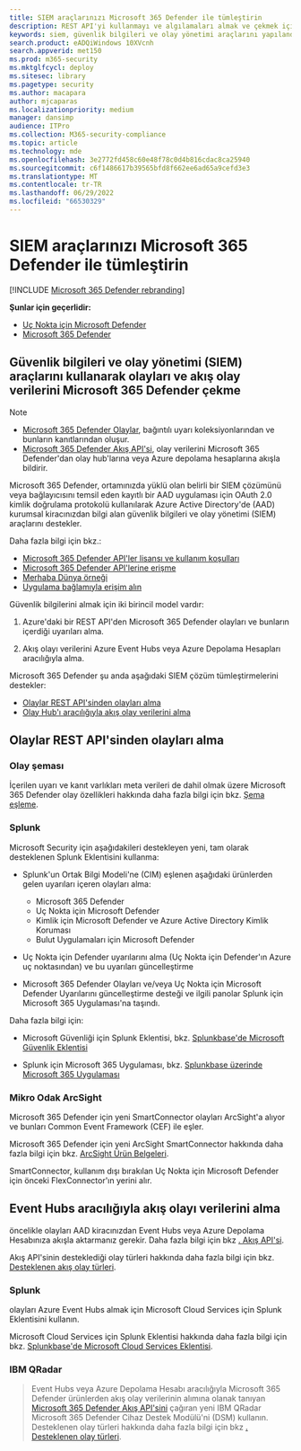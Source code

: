 ```yaml
---
title: SIEM araçlarınızı Microsoft 365 Defender ile tümleştirin
description: REST API'yi kullanmayı ve algılamaları almak ve çekmek için desteklenen güvenlik bilgilerini ve olay yönetimi araçlarını yapılandırmayı öğrenin.
keywords: siem, güvenlik bilgileri ve olay yönetimi araçlarını yapılandırma, splunk, arcsight, özel göstergeler, rest API, uyarı tanımları, risk göstergeleri
search.product: eADQiWindows 10XVcnh
search.appverid: met150
ms.prod: m365-security
ms.mktglfcycl: deploy
ms.sitesec: library
ms.pagetype: security
ms.author: macapara
author: mjcaparas
ms.localizationpriority: medium
manager: dansimp
audience: ITPro
ms.collection: M365-security-compliance
ms.topic: article
ms.technology: mde
ms.openlocfilehash: 3e2772fd458c60e48f78c0d4b816cdac8ca25940
ms.sourcegitcommit: c6f1486617b39565bfd8f662ee6ad65a9cefd3e3
ms.translationtype: MT
ms.contentlocale: tr-TR
ms.lasthandoff: 06/29/2022
ms.locfileid: "66530329"
---
```

# <a name="integrate-your-siem-tools-with-microsoft-365-defender"></a>SIEM araçlarınızı Microsoft 365 Defender ile tümleştirin

[!INCLUDE [Microsoft 365 Defender rebranding](../../includes/microsoft-defender.md)]

**Şunlar için geçerlidir:**
- [Uç Nokta için Microsoft Defender](https://go.microsoft.com/fwlink/p/?linkid=2154037)
- [Microsoft 365 Defender](https://go.microsoft.com/fwlink/?linkid=2118804)

## <a name="pull-microsoft-365-defender-incidents-and-streaming-event-data-using-security-information-and-events-management-siem-tools"></a>Güvenlik bilgileri ve olay yönetimi (SIEM) araçlarını kullanarak olayları ve akış olay verilerini Microsoft 365 Defender çekme

> [!NOTE]
>
> - [Microsoft 365 Defender Olaylar](incident-queue.md), bağıntılı uyarı koleksiyonlarından ve bunların kanıtlarından oluşur.
> - [Microsoft 365 Defender Akış API'si](streaming-api.md), olay verilerini Microsoft 365 Defender'dan olay hub'larına veya Azure depolama hesaplarına akışla bildirir.

Microsoft 365 Defender, ortamınızda yüklü olan belirli bir SIEM çözümünü veya bağlayıcısını temsil eden kayıtlı bir AAD uygulaması için OAuth 2.0 kimlik doğrulama protokolü kullanılarak Azure Active Directory'de (AAD) kurumsal kiracınızdan bilgi alan güvenlik bilgileri ve olay yönetimi (SIEM) araçlarını destekler. 

Daha fazla bilgi için bkz.:

- [Microsoft 365 Defender API'ler lisansı ve kullanım koşulları](api-terms.md)
- [Microsoft 365 Defender API'lerine erişme](api-access.md)
- [Merhaba Dünya örneği](api-hello-world.md)
- [Uygulama bağlamıyla erişim alın](api-create-app-web.md)

Güvenlik bilgilerini almak için iki birincil model vardır: 

1.  Azure'daki bir REST API'den Microsoft 365 Defender olayları ve bunların içerdiği uyarıları alma. 

2.  Akış olayı verilerini Azure Event Hubs veya Azure Depolama Hesapları aracılığıyla alma. 

Microsoft 365 Defender şu anda aşağıdaki SIEM çözüm tümleştirmelerini destekler: 

- [Olaylar REST API'sinden olayları alma](#ingesting-incidents-from-the-incidents-rest-api)
- [Olay Hub'ı aracılığıyla akış olay verilerini alma](#ingesting-streaming-event-data-via-event-hubs)

## <a name="ingesting-incidents-from-the-incidents-rest-api"></a>Olaylar REST API'sinden olayları alma

### <a name="incident-schema"></a>Olay şeması
İçerilen uyarı ve kanıt varlıkları meta verileri de dahil olmak üzere Microsoft 365 Defender olay özellikleri hakkında daha fazla bilgi için bkz. [Şema eşleme](../defender/api-list-incidents.md#schema-mapping).

### <a name="splunk"></a>Splunk

Microsoft Security için aşağıdakileri destekleyen yeni, tam olarak desteklenen Splunk Eklentisini kullanma:

- Splunk'un Ortak Bilgi Modeli'ne (CIM) eşlenen aşağıdaki ürünlerden gelen uyarıları içeren olayları alma:

  - Microsoft 365 Defender
  - Uç Nokta için Microsoft Defender
  - Kimlik için Microsoft Defender ve Azure Active Directory Kimlik Koruması
  - Bulut Uygulamaları için Microsoft Defender

- Uç Nokta için Defender uyarılarını alma (Uç Nokta için Defender'ın Azure uç noktasından) ve bu uyarıları güncelleştirme

- Microsoft 365 Defender Olayları ve/veya Uç Nokta için Microsoft Defender Uyarılarını güncelleştirme desteği ve ilgili panolar Splunk için Microsoft 365 Uygulaması'na taşındı. 

Daha fazla bilgi için:

- Microsoft Güvenliği için Splunk Eklentisi, bkz. [Splunkbase'de Microsoft Güvenlik Eklentisi](https://splunkbase.splunk.com/app/6207/#/overview)

- Splunk için Microsoft 365 Uygulaması, bkz. [Splunkbase üzerinde Microsoft 365 Uygulaması](https://splunkbase.splunk.com/app/3786/)

### <a name="micro-focus-arcsight"></a>Mikro Odak ArcSight

Microsoft 365 Defender için yeni SmartConnector olayları ArcSight'a alıyor ve bunları Common Event Framework (CEF) ile eşler.

Microsoft 365 Defender için yeni ArcSight SmartConnector hakkında daha fazla bilgi için bkz. [ArcSight Ürün Belgeleri](https://community.microfocus.com/cyberres/productdocs/w/connector-documentation/39246/smartconnector-for-microsoft-365-defender).

SmartConnector, kullanım dışı bırakılan Uç Nokta için Microsoft Defender için önceki FlexConnector'ın yerini alır.
  

## <a name="ingesting-streaming-event-data-via-event-hubs"></a>Event Hubs aracılığıyla akış olayı verilerini alma

öncelikle olayları AAD kiracınızdan Event Hubs veya Azure Depolama Hesabınıza akışla aktarmanız gerekir. Daha fazla bilgi için bkz [. Akış API'si](../defender/streaming-api.md).

Akış API'sinin desteklediği olay türleri hakkında daha fazla bilgi için bkz. [Desteklenen akış olay türleri](../defender/supported-event-types.md).

### <a name="splunk"></a>Splunk

olayları Azure Event Hubs almak için Microsoft Cloud Services için Splunk Eklentisini kullanın.  

Microsoft Cloud Services için Splunk Eklentisi hakkında daha fazla bilgi için bkz. [Splunkbase'de Microsoft Cloud Services Eklentisi](https://splunkbase.splunk.com/app/3110/).
  

### <a name="ibm-qradar"></a>IBM QRadar
>Event Hubs veya Azure Depolama Hesabı aracılığıyla Microsoft 365 Defender ürünlerden akış olay verilerinin alımına olanak tanıyan [Microsoft 365 Defender Akış API'sini](streaming-api.md) çağıran yeni IBM QRadar Microsoft 365 Defender Cihaz Destek Modülü'ni (DSM) kullanın. Desteklenen olay türleri hakkında daha fazla bilgi için bkz [. Desteklenen olay türleri](supported-event-types.md).

